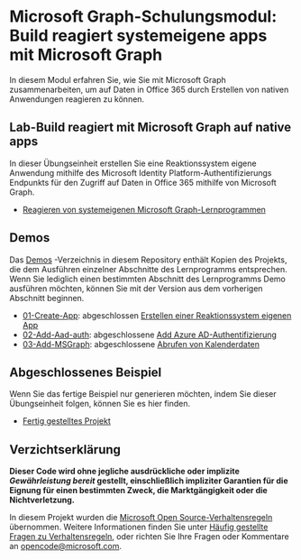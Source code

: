 # <a name="microsoft-graph-training-module---build-react-native-apps-with-microsoft-graph"></a>Microsoft Graph-Schulungsmodul: Build reagiert systemeigene apps mit Microsoft Graph

In diesem Modul erfahren Sie, wie Sie mit Microsoft Graph zusammenarbeiten, um auf Daten in Office 365 durch Erstellen von nativen Anwendungen reagieren zu können.

## <a name="lab---build-react-native-apps-with-microsoft-graph"></a>Lab-Build reagiert mit Microsoft Graph auf native apps

In dieser Übungseinheit erstellen Sie eine Reaktionssystem eigene Anwendung mithilfe des Microsoft Identity Platform-Authentifizierungs Endpunkts für den Zugriff auf Daten in Office 365 mithilfe von Microsoft Graph.

- [Reagieren von systemeigenen Microsoft Graph-Lernprogrammen](https://docs.microsoft.com/graph/tutorials/react-native)

## <a name="demos"></a>Demos

Das [Demos](./demos) -Verzeichnis in diesem Repository enthält Kopien des Projekts, die dem Ausführen einzelner Abschnitte des Lernprogramms entsprechen. Wenn Sie lediglich einen bestimmten Abschnitt des Lernprogramms Demo ausführen möchten, können Sie mit der Version aus dem vorherigen Abschnitt beginnen.

- [01-Create-App](demos/01-create-app): abgeschlossen [Erstellen einer Reaktionssystem eigenen App](https://docs.microsoft.com/graph/tutorials/react-native?tutorial-step=1)
- [02-Add-Aad-auth](demos/02-add-aad-auth): abgeschlossene [Add Azure AD-Authentifizierung](https://docs.microsoft.com/graph/tutorials/react-native?tutorial-step=3)
- [03-Add-MSGraph](demos/03-add-msgraph): abgeschlossene [Abrufen von Kalenderdaten](https://docs.microsoft.com/graph/tutorials/react-native?tutorial-step=4)

## <a name="completed-sample"></a>Abgeschlossenes Beispiel

Wenn Sie das fertige Beispiel nur generieren möchten, indem Sie dieser Übungseinheit folgen, können Sie es hier finden.

- [Fertig gestelltes Projekt](demos/03-add-msgraph)

## <a name="disclaimer"></a>Verzichtserklärung

**Dieser Code wird ohne jegliche ausdrückliche oder implizite *Gewährleistung bereit* gestellt, einschließlich impliziter Garantien für die Eignung für einen bestimmten Zweck, die Marktgängigkeit oder die Nichtverletzung.**

In diesem Projekt wurden die [Microsoft Open Source-Verhaltensregeln](https://opensource.microsoft.com/codeofconduct/) übernommen. Weitere Informationen finden Sie unter [Häufig gestellte Fragen zu Verhaltensregeln](https://opensource.microsoft.com/codeofconduct/faq/), oder richten Sie Ihre Fragen oder Kommentare an [opencode@microsoft.com](mailto:opencode@microsoft.com).
